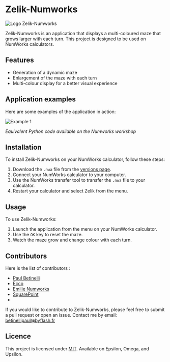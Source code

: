 # Zelik-Numworks

![Logo Zelik-Numworks](images/logo.png)

Zelik-Numworks is an application that displays a multi-coloured maze that grows larger with each turn. This project is designed to be used on NumWorks calculators.

## Features

- Generation of a dynamic maze
- Enlargement of the maze with each turn
- Multi-colour display for a better visual experience

## Application examples

Here are some examples of the application in action:

![Example 1](images/ex.gif)


*Equivalent Python code available on the Numworks workshop*

## Installation

To install Zelik-Numworks on your NumWorks calculator, follow these steps:

1. Download the `.nwa` file from the [versions page](https://github.com/paul-zelik/zelik-numworks/releases).
2. Connect your NumWorks calculator to your computer.
3. Use the NumWorks transfer tool to transfer the `.nwa` file to your calculator.
4. Restart your calculator and select Zelik from the menu.

## Usage

To use Zelik-Numworks:

1. Launch the application from the menu on your NumWorks calculator.
2. Use the `OK` key to reset the maze.
3. Watch the maze grow and change colour with each turn.

## Contributors

Here is the list of contributors :

- [Paul Betinelli](https://github.com/paul-zelik)
- [Ecco](https://github.com/Ecco)
- [Emilie Numworks](https://github.com/EmilieNumworks)
- [SquarePoint](https://my.numworks.com/python/squarepoint)
- 
If you would like to contribute to Zelik-Numworks, please feel free to submit a pull request or open an issue. Contact me by email: betinellipaul@byflash.fr

## Licence

This project is licensed under [MIT](LICENSE). Available on Epsilon, Omega, and Upsilon.
